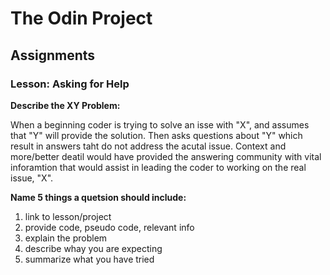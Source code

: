 # The Odin Project
## Assignments
### Lesson: Asking for Help
**Describe the XY Problem:**

When a beginning coder is trying to solve an isse with "X", and assumes that "Y" will provide the solution. Then asks questions about "Y" which result in answers taht do not address the acutal issue. Context and more/better deatil would have provided the answering community with vital inforamtion that would assist in leading the coder to working on the real issue, "X".

**Name 5 things a quetsion should include:**
1) link to lesson/project
2) provide code, pseudo code, relevant info
3) explain the problem
4) describe whay you are expecting
5) summarize what you have tried
